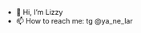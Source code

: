 - 👋 Hi, I’m Lizzy
- 📫 How to reach me: tg @ya_ne_lar



<!---
YaHochuPivo/YaHochuPivo is a ✨ special ✨ repository because its `README.md` (this file) appears on your GitHub profile.
You can click the Preview link to take a look at your changes.
--->
